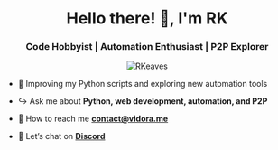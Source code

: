 <h1 align="center">Hello there! 👋, I'm RK</h1>
<h3 align="center">Code Hobbyist | Automation Enthusiast | P2P Explorer</h3>

<p align="center"> <img src="https://komarev.com/ghpvc/?username=RKeaves&label=Profile%20views&color=0e75b6&style=flat" alt="RKeaves" /> </p>

- 📌 Improving my Python scripts and exploring new automation tools

- ↪ Ask me about **Python, web development, automation, and P2P**

- 💌 How to reach me **contact@vidora.me** 

- 🚀 Let’s chat on <a href="https://dcd.gg/vidora" target="_blank"><strong>Discord</strong></a>
